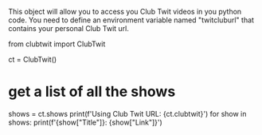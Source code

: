 This object will allow you to access you Club Twit videos in you python code. 
You need to define an environment variable named "twitcluburl" that contains your personal Club Twit url.

from clubtwit import ClubTwit

ct = ClubTwit()
# get a list of all the shows
shows = ct.shows
print(f'Using Club Twit URL: {ct.clubtwit}')
for show in shows:
  print(f'{show["Title"]}: {show["Link"]}')
